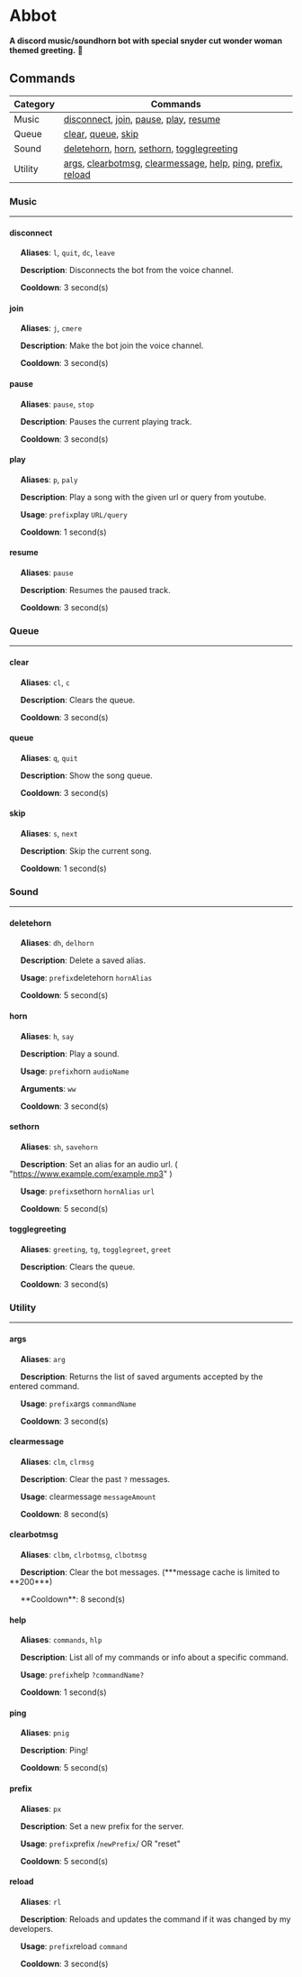 # Abbot

**A discord music/soundhorn bot with special snyder cut wonder woman themed greeting.** 🙂

## Commands

| Category | Commands                                                                                                                                      |
| -------- | --------------------------------------------------------------------------------------------------------------------------------------------- |
| Music    | [disconnect](#disconnect), [join](#join), [pause](#pause), [play](#play), [resume](#resume)                                                   |
| Queue    | [clear](#clear), [queue](#queue), [skip](#skip)                                                                                               |
| Sound    | [deletehorn](#deletehorn), [horn](#horn), [sethorn](#sethorn), [togglegreeting](#togglegreeting)                                              |
| Utility  | [args](#args), [clearbotmsg](#clearbotmsg), [clearmessage](#clearmessage), [help](#help), [ping](#ping), [prefix](#prefix), [reload](#reload) |

### Music

---

#### disconnect

&nbsp;&nbsp;&nbsp;&nbsp; **Aliases**: `l`, `quit`, `dc`, `leave`

&nbsp;&nbsp;&nbsp;&nbsp; **Description**: Disconnects the bot from the voice channel.

&nbsp;&nbsp;&nbsp;&nbsp; **Cooldown**: 3 second(s)

#### join

&nbsp;&nbsp;&nbsp;&nbsp; **Aliases**: `j`, `cmere`

&nbsp;&nbsp;&nbsp;&nbsp; **Description**: Make the bot join the voice channel.

&nbsp;&nbsp;&nbsp;&nbsp; **Cooldown**: 3 second(s)

#### pause

&nbsp;&nbsp;&nbsp;&nbsp; **Aliases**: `pause`, `stop`

&nbsp;&nbsp;&nbsp;&nbsp; **Description**: Pauses the current playing track.

&nbsp;&nbsp;&nbsp;&nbsp; **Cooldown**: 3 second(s)

#### play

&nbsp;&nbsp;&nbsp;&nbsp; **Aliases**: `p`, `paly`

&nbsp;&nbsp;&nbsp;&nbsp; **Description**: Play a song with the given url or query from youtube.

&nbsp;&nbsp;&nbsp;&nbsp; **Usage**: `prefix`play `URL/query`

&nbsp;&nbsp;&nbsp;&nbsp; **Cooldown**: 1 second(s)

#### resume

&nbsp;&nbsp;&nbsp;&nbsp; **Aliases**: `pause`

&nbsp;&nbsp;&nbsp;&nbsp; **Description**: Resumes the paused track.

&nbsp;&nbsp;&nbsp;&nbsp; **Cooldown**: 3 second(s)

### Queue

---

#### clear

&nbsp;&nbsp;&nbsp;&nbsp; **Aliases**: `cl`, `c`

&nbsp;&nbsp;&nbsp;&nbsp; **Description**: Clears the queue.

&nbsp;&nbsp;&nbsp;&nbsp; **Cooldown**: 3 second(s)

#### queue

&nbsp;&nbsp;&nbsp;&nbsp; **Aliases**: `q`, `quit`

&nbsp;&nbsp;&nbsp;&nbsp; **Description**: Show the song queue.

&nbsp;&nbsp;&nbsp;&nbsp; **Cooldown**: 3 second(s)

#### skip

&nbsp;&nbsp;&nbsp;&nbsp; **Aliases**: `s`, `next`

&nbsp;&nbsp;&nbsp;&nbsp; **Description**: Skip the current song.

&nbsp;&nbsp;&nbsp;&nbsp; **Cooldown**: 1 second(s)

### Sound

---

#### deletehorn

&nbsp;&nbsp;&nbsp;&nbsp; **Aliases**: `dh`, `delhorn`

&nbsp;&nbsp;&nbsp;&nbsp; **Description**: Delete a saved alias.

&nbsp;&nbsp;&nbsp;&nbsp; **Usage**: `prefix`deletehorn `hornAlias`

&nbsp;&nbsp;&nbsp;&nbsp; **Cooldown**: 5 second(s)

#### horn

&nbsp;&nbsp;&nbsp;&nbsp; **Aliases**: `h`, `say`

&nbsp;&nbsp;&nbsp;&nbsp; **Description**: Play a sound.

&nbsp;&nbsp;&nbsp;&nbsp; **Usage**: `prefix`horn `audioName`

&nbsp;&nbsp;&nbsp;&nbsp; **Arguments**: `ww`

&nbsp;&nbsp;&nbsp;&nbsp; **Cooldown**: 3 second(s)

#### sethorn

&nbsp;&nbsp;&nbsp;&nbsp; **Aliases**: `sh`, `savehorn`

&nbsp;&nbsp;&nbsp;&nbsp; **Description**: Set an alias for an audio url. ( "https://www.example.com/example.mp3" )

&nbsp;&nbsp;&nbsp;&nbsp; **Usage**: `prefix`sethorn `hornAlias` `url`

&nbsp;&nbsp;&nbsp;&nbsp; **Cooldown**: 5 second(s)

#### togglegreeting

&nbsp;&nbsp;&nbsp;&nbsp; **Aliases**: `greeting`, `tg`, `togglegreet`, `greet`

&nbsp;&nbsp;&nbsp;&nbsp; **Description**: Clears the queue.

&nbsp;&nbsp;&nbsp;&nbsp; **Cooldown**: 3 second(s)

### Utility

---

#### args

&nbsp;&nbsp;&nbsp;&nbsp; **Aliases**: `arg`

&nbsp;&nbsp;&nbsp;&nbsp; **Description**: Returns the list of saved arguments accepted by the entered command.

&nbsp;&nbsp;&nbsp;&nbsp; **Usage**: `prefix`args `commandName`

&nbsp;&nbsp;&nbsp;&nbsp; **Cooldown**: 3 second(s)

#### clearmessage

&nbsp;&nbsp;&nbsp;&nbsp; **Aliases**: `clm`, `clrmsg`

&nbsp;&nbsp;&nbsp;&nbsp; **Description**: Clear the past `?` messages.

&nbsp;&nbsp;&nbsp;&nbsp; **Usage**: clearmessage `messageAmount`

&nbsp;&nbsp;&nbsp;&nbsp; **Cooldown**: 8 second(s)

#### clearbotmsg

&nbsp;&nbsp;&nbsp;&nbsp; **Aliases**: `clbm`, `clrbotmsg`, `clbotmsg`

&nbsp;&nbsp;&nbsp;&nbsp; **Description**: Clear the bot messages. (**\*message cache is limited to **200\*\*\*)

&nbsp;&nbsp;&nbsp;&nbsp; \*\*Cooldown\*\*: 8 second(s)

#### help

&nbsp;&nbsp;&nbsp;&nbsp; **Aliases**: `commands`, `hlp`

&nbsp;&nbsp;&nbsp;&nbsp; **Description**: List all of my commands or info about a specific command.

&nbsp;&nbsp;&nbsp;&nbsp; **Usage**: `prefix`help `?commandName?`

&nbsp;&nbsp;&nbsp;&nbsp; **Cooldown**: 1 second(s)

#### ping

&nbsp;&nbsp;&nbsp;&nbsp; **Aliases**: `pnig`

&nbsp;&nbsp;&nbsp;&nbsp; **Description**: Ping!

&nbsp;&nbsp;&nbsp;&nbsp; **Cooldown**: 5 second(s)

#### prefix

&nbsp;&nbsp;&nbsp;&nbsp; **Aliases**: `px`

&nbsp;&nbsp;&nbsp;&nbsp; **Description**: Set a new prefix for the server.

&nbsp;&nbsp;&nbsp;&nbsp; **Usage**: `prefix`prefix /`newPrefix`/ OR "reset"

&nbsp;&nbsp;&nbsp;&nbsp; **Cooldown**: 5 second(s)

#### reload

&nbsp;&nbsp;&nbsp;&nbsp; **Aliases**: `rl`

&nbsp;&nbsp;&nbsp;&nbsp; **Description**: Reloads and updates the command if it was changed by my developers.

&nbsp;&nbsp;&nbsp;&nbsp; **Usage**: `prefix`reload `command`

&nbsp;&nbsp;&nbsp;&nbsp; **Cooldown**: 3 second(s)

